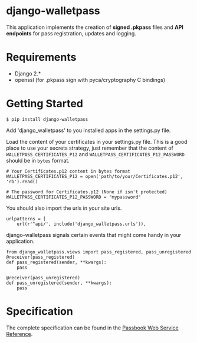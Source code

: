 django-walletpass
===============

This application implements the creation of **signed .pkpass** files and
**API endpoints** for pass registration, updates and logging.

Requirements
============

- Django 2.*
- openssl (for .pkpass sign with pyca/cryptography C bindings)

Getting Started
===============

```
$ pip install django-walletpass
```

Add 'django_walletpass' to you installed apps in the settings.py file.

Load the content of your certificates in your settings.py file. This is a good
place to use your secrets strategy, just remember that the content of
`WALLETPASS_CERTIFICATES_P12` and `WALLETPASS_CERTIFICATES_P12_PASSWORD` should
be in `bytes` format.

```
# Your Certificates.p12 content in bytes format
WALLETPASS_CERTIFICATES_P12 = open('path/to/your/Certificates.p12', 'rb').read()

# The password for Certificates.p12 (None if isn't protected)
WALLETPASS_CERTIFICATES_P12_PASSWORD = "mypassword"
```


You should also import the urls in your site urls.
```
urlpatterns = [
    url(r'^api/', include('django_walletpass.urls')),
```

django-walletpass signals certain events that might come handy in your
application.

```
from django_walletpass.views import pass_registered, pass_unregistered
@receiver(pass_registered)
def pass_registered(sender, **kwargs):
    pass

@receiver(pass_unregistered)
def pass_unregistered(sender, **kwargs):
    pass
```

Specification
=============

The complete specification can be found in the [Passbook Web Service Reference](https://developer.apple.com/library/prerelease/ios/#documentation/PassKit/Reference/PassKit_WebService/WebService.html).
